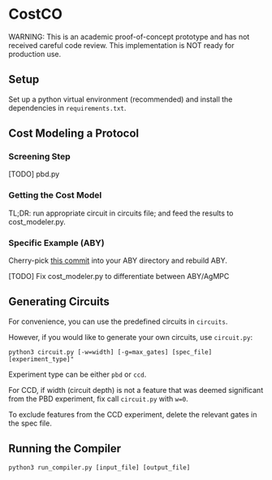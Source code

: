 # CostCO
WARNING: This is an academic proof-of-concept prototype and has not received
careful code review. This implementation is NOT ready for production use.

## Setup
Set up a python virtual environment (recommended) and install the dependencies
in `requirements.txt`.

## Cost Modeling a Protocol
### Screening Step
[TODO] pbd.py

### Getting the Cost Model

TL;DR: run appropriate circuit in circuits file; and feed the results to
cost_modeler.py.

### Specific Example (ABY)
Cherry-pick [this
commit](https://github.com/vivi/ABY/commit/ec4447b5027b5fa30738365d1acc860c5455e5d8) into your ABY directory and
rebuild ABY.

[TODO] Fix cost_modeler.py to differentiate between ABY/AgMPC

## Generating Circuits
For convenience, you can use the predefined circuits in `circuits`.

However, if you would like to generate your own circuits, use `circuit.py`:

```
python3 circuit.py [-w=width] [-g=max_gates] [spec_file] [experiment_type]"
```

Experiment type can be either `pbd` or `ccd`.

For CCD, if width (circuit depth) is not a feature that was deemed significant from the PBD
experiment, fix call `circuit.py` with `w=0`.

To exclude features from the CCD experiment, delete the relevant gates in the
spec file.

## Running the Compiler
```
python3 run_compiler.py [input_file] [output_file]
```
